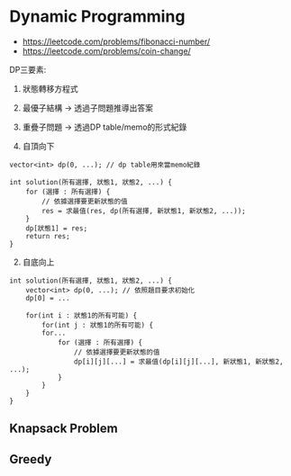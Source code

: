 # Dynamic Programming
- https://leetcode.com/problems/fibonacci-number/
- https://leetcode.com/problems/coin-change/



DP三要素:
1. 狀態轉移方程式
2. 最優子結構 -> 透過子問題推導出答案
3. 重疊子問題 -> 透過DP table/memo的形式紀錄

1. 自頂向下
```
vector<int> dp(0, ...); // dp table用來當memo紀錄

int solution(所有選擇, 狀態1, 狀態2, ...) {
    for (選擇 : 所有選擇) {
        // 依據選擇要更新狀態的值
        res = 求最值(res, dp(所有選擇, 新狀態1, 新狀態2, ...));
    }
    dp[狀態1] = res;
    return res;
}
```

2. 自底向上
```
int solution(所有選擇, 狀態1, 狀態2, ...) {
    vector<int> dp(0, ...); // 依照題目要求初始化
    dp[0] = ...

    for(int i : 狀態1的所有可能) {
        for(int j : 狀態1的所有可能) {
        for... 
            for (選擇 : 所有選擇) {
                // 依據選擇要更新狀態的值
                dp[i][j][...] = 求最值(dp[i][j][...], 新狀態1, 新狀態2, ...);
            }
        }
    }
}
```
## Knapsack Problem
## Greedy